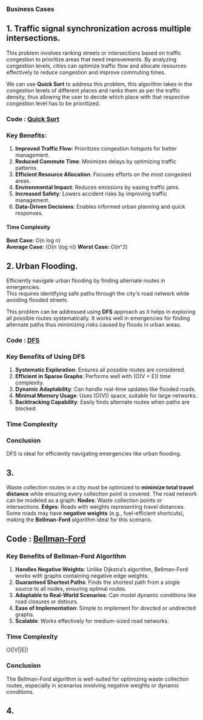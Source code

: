 ### Business Cases

## 1. Traffic signal synchronization across multiple intersections.

This problem involves ranking streets or intersections based on traffic congestion to prioritize areas that need improvements. By analyzing congestion levels, cities can optimize traffic flow and allocate resources effectively to reduce congestion and improve commuting times.

We can use **Quick Sort** to address this problem, this algorithm takes in the congestion levels of different places and ranks them as per the traffic density, thus allowing the user to decide which place with that respective congestion level has to be prioritized.

### Code : [Quick Sort](https://github.com/Sahana8866/rsahana.github.io/blob/b51279ebb79c833e652becfe1b05514b10af27ba/traffic_quick_sort.cpp)


### Key Benefits:

1. **Improved Traffic Flow**: Prioritizes congestion hotspots for better management.
2. **Reduced Commute Time**: Minimizes delays by optimizing traffic patterns.
3. **Efficient Resource Allocation**: Focuses efforts on the most congested areas.
4. **Environmental Impact**: Reduces emissions by easing traffic jams.
5. **Increased Safety**: Lowers accident risks by improving traffic management.
6. **Data-Driven Decisions**: Enables informed urban planning and quick responses.

#### **Time Complexity**
**Best Case:** O(n log n)  
**Average Case:** (O(n \log n)) 
 **Worst Case:** O(n^2)

## 2. Urban Flooding.
Efficiently navigate urban flooding by finding alternate routes in emergencies.  
This requires identifying safe paths through the city's road network while avoiding flooded streets.
  
This problem can be addressed using **DFS** approach as it helps in exploring all possible routes systematically. It works well in emergencies for finding alternate paths thus minimizing risks caused by floods in urban areas.

### Code : [DFS]()

### **Key Benefits of Using DFS**

1. **Systematic Exploration**: Ensures all possible routes are considered.  
2. **Efficient in Sparse Graphs**: Performs well with \(O(V + E)\) time complexity.  
3. **Dynamic Adaptability**: Can handle real-time updates like flooded roads.  
4. **Minimal Memory Usage**: Uses \(O(V)\) space, suitable for large networks.  
5. **Backtracking Capability**: Easily finds alternate routes when paths are blocked.  

### Time Complexity



### **Conclusion**
DFS is ideal for efficiently navigating emergencies like urban flooding.

## 3.

Waste collection routes in a city must be optimized to **minimize total travel distance** while ensuring every collection point is covered. The road network can be modeled as a graph:
 **Nodes**: Waste collection points or intersections.
**Edges**: Roads with weights representing travel distances.
Some roads may have **negative weights** (e.g., fuel-efficient shortcuts), making the **Bellman-Ford** algorithm ideal for this scenario.

## Code : [Bellman-Ford]()

### **Key Benefits of Bellman-Ford Algorithm**
1. **Handles Negative Weights**:
    Unlike Dijkstra’s algorithm, Bellman-Ford works with graphs containing negative edge weights.
2. **Guaranteed Shortest Paths**:
   Finds the shortest path from a single source to all nodes, ensuring optimal routes.
3. **Adaptable to Real-World Scenarios**:
   Can model dynamic conditions like road closures or detours.
4. **Ease of Implementation**:
   Simple to implement for directed or undirected graphs.
5. **Scalable**:
    Works effectively for medium-sized road networks.

### **Time Complexity**
 O(|V||E|)

### **Conclusion**
The Bellman-Ford algorithm is well-suited for optimizing waste collection routes, especially in scenarios involving negative weights or dynamic conditions.

## 4.

